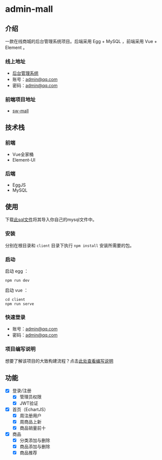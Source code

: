 # admin-mall

## 介绍

一款在线商城的后台管理系统项目。后端采用 Egg + MySQL ，前端采用 Vue + Element 。

### 线上地址

- [后台管理系统](http://mall.evelance.cn/admin)
- 账号：admin@qq.com
- 密码：admin@qq.com

### 前端项目地址

- [sw-mall](https://github.com/evestorm/sw-mall)

## 技术栈

### 前端

- Vue全家桶
- Element-UI

### 后端

- EggJS
- MySQL

## 使用

下载[此sql文件](sw-mall.sql)将其导入你自己的mysql文件中。

### 安装

分别在根目录和 `client` 目录下执行 `npm install` 安装所需要的包。

### 启动

启动 egg ：

```shell
npm run dev
```

启动 vue ：

```shell
cd client
npm run serve
```

### 快速登录

- 账号：admin@qq.com
- 密码：admin@qq.com

### 项目编写说明

想要了解该项目的大致构建流程？点击[此处查看编写说明](./note_with_toc.md)

## 功能

- [x] 登录/注册
  - [x] 管理员权限
  - [x] JWT验证
- [x] 首页（EchartJS）
  - [x] 周注册用户
  - [x] 周商品上新
  - [x] 商品销量前十
- [x] 商品
  - [x] 分类添加与删除
  - [x] 商品添加与删除
  - [x] 商品推荐
